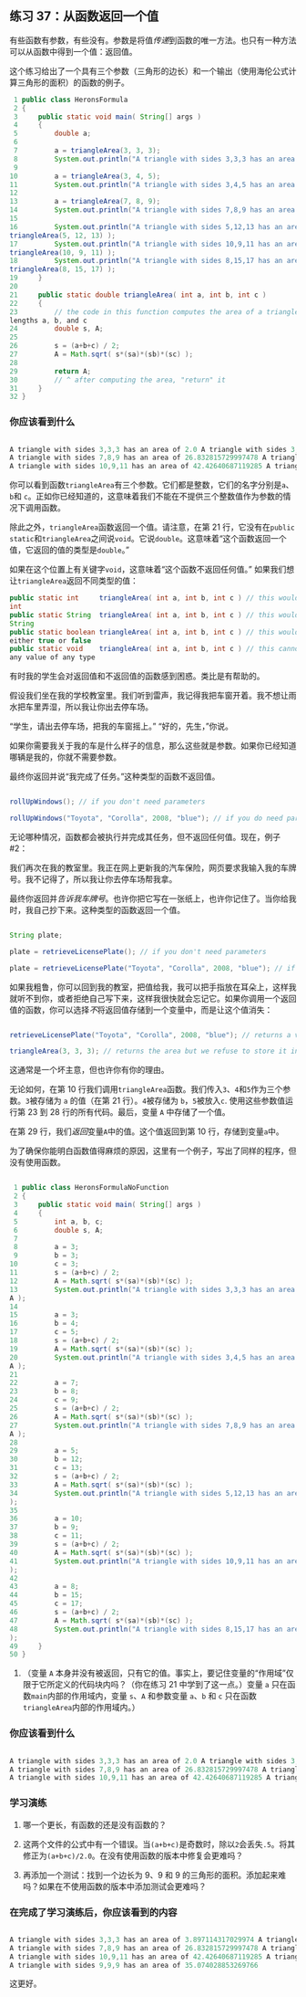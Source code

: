 ## 练习 37：从函数返回一个值

有些函数有参数，有些没有。参数是将值*传递*到函数的唯一方法。也只有一种方法可以从函数中得到一个值：返回值。

这个练习给出了一个具有三个参数（三角形的边长）和一个输出（使用海伦公式计算三角形的面积）的函数的例子。

```java
 1 public class HeronsFormula
 2 {
 3     public static void main( String[] args )
 4     {
 5         double a;
 6 
 7         a = triangleArea(3, 3, 3);
 8         System.out.println("A triangle with sides 3,3,3 has an area of " + a );
 9 
10         a = triangleArea(3, 4, 5);
11         System.out.println("A triangle with sides 3,4,5 has an area of " + a );
12 
13         a = triangleArea(7, 8, 9);
14         System.out.println("A triangle with sides 7,8,9 has an area of " + a );
15 
16         System.out.println("A triangle with sides 5,12,13 has an area of " + 
triangleArea(5, 12, 13) );
17         System.out.println("A triangle with sides 10,9,11 has an area of " + 
triangleArea(10, 9, 11) );
18         System.out.println("A triangle with sides 8,15,17 has an area of " + 
triangleArea(8, 15, 17) );
19     }
20 
21     public static double triangleArea( int a, int b, int c )
22     {
23         // the code in this function computes the area of a triangle whose sides have 
lengths a, b, and c
24         double s, A;
25 
26         s = (a+b+c) / 2;
27         A = Math.sqrt( s*(s­a)*(s­b)*(s­c) );
28 
29         return A;
30         // ^ after computing the area, "return" it
31     }
32 }
```

### 你应该看到什么

```java

A triangle with sides 3,3,3 has an area of 2.0 A triangle with sides 3,4,5 has an area of 6.0
A triangle with sides 7,8,9 has an area of 26.832815729997478 A triangle with sides 5,12,13 has an area of 30.0
A triangle with sides 10,9,11 has an area of 42.42640687119285 A triangle with sides 8,15,17 has an area of 60.0
```

你可以看到函数`triangleArea`有三个参数。它们都是整数，它们的名字分别是`a`、`b`和 `c`。正如你已经知道的，这意味着我们不能在不提供三个整数值作为参数的情况下调用函数。

除此之外，`triangleArea`函数返回一个值。请注意，在第 21 行，它没有在`public static`和`triangleArea`之间说`void`。它说`double`。这意味着“这个函数返回一个值，它返回的值的类型是`double`。”

如果在这个位置上有关键字`void`，这意味着“这个函数不返回任何值。” 如果我们想让`triangleArea`返回不同类型的值：

```java
public static int     triangleArea( int a, int b, int c ) // this would return an
int
public static String  triangleArea( int a, int b, int c ) // this would return a 
String
public static boolean triangleArea( int a, int b, int c ) // this would return 
either true or false
public static void    triangleArea( int a, int b, int c ) // this cannot return 
any value of any type
```

有时我的学生会对返回值和不返回值的函数感到困惑。类比是有帮助的。

假设我们坐在我的学校教室里。我们听到雷声，我记得我把车窗开着。我不想让雨水把车里弄湿，所以我让你出去停车场。

“学生，请出去停车场，把我的车窗摇上。” “好的，先生，”你说。

如果你需要我关于我的车是什么样子的信息，那么这些就是参数。如果你已经知道哪辆是我的，你就不需要参数。

最终你返回并说“我完成了任务。”这种类型的函数不返回值。

```java

rollUpWindows(); // if you don't need parameters

rollUpWindows("Toyota", "Corolla", 2008, "blue"); // if you do need parameters
```

无论哪种情况，函数都会被执行并完成其任务，但不返回任何值。现在，例子#2：

我们再次在我的教室里。我正在网上更新我的汽车保险，网页要求我输入我的车牌号。我不记得了，所以我让你去停车场帮我拿。

最终你返回并*告诉我车牌号*。也许你把它写在一张纸上，也许你记住了。当你给我时，我自己抄下来。这种类型的函数返回一个值。

```java

String plate;

plate = retrieveLicensePlate(); // if you don't need parameters

plate = retrieveLicensePlate("Toyota", "Corolla", 2008, "blue"); // if you do need them
```

如果我粗鲁，你可以回到我的教室，把值给我，我可以把手指放在耳朵上，这样我就听不到你，或者拒绝自己写下来，这样我很快就会忘记它。如果你调用一个返回值的函数，你可以选择*不*将返回值存储到一个变量中，而是让这个值消失：

```java

retrieveLicensePlate("Toyota", "Corolla", 2008, "blue"); // returns a value which is lost

triangleArea(3, 3, 3); // returns the area but we refuse to store it into a variable
```

这通常是一个坏主意，但也许你有你的理由。

无论如何，在第 10 行我们调用`triangleArea`函数。我们传入`3`、`4`和`5`作为三个参数。`3`被存储为 `a` 的值（在第 21 行）。`4`被存储为 `b`，`5`被放入`c`. 使用这些参数值运行第 23 到 28 行的所有代码。最后，变量 `A` 中存储了一个值。

在第 29 行，我们*返回*变量`A`中的值。这个值返回到第 10 行，存储到变量`a`中。

为了确保你能明白函数值得麻烦的原因，这里有一个例子，写出了同样的程序，但没有使用函数。

```java

 1 public class HeronsFormulaNoFunction
 2 {
 3     public static void main( String[] args )
 4     {
 5         int a, b, c;
 6         double s, A;
 7 
 8         a = 3;
 9         b = 3;
10         c = 3;
11         s = (a+b+c) / 2;
12         A = Math.sqrt( s*(s­a)*(s­b)*(s­c) );
13         System.out.println("A triangle with sides 3,3,3 has an area of " + 
A );
14 
15         a = 3;
16         b = 4;
17         c = 5;
18         s = (a+b+c) / 2;
19         A = Math.sqrt( s*(s­a)*(s­b)*(s­c) );
20         System.out.println("A triangle with sides 3,4,5 has an area of " + 
A );
21 
22         a = 7;
23         b = 8;
24         c = 9;
25         s = (a+b+c) / 2;
26         A = Math.sqrt( s*(s­a)*(s­b)*(s­c) );
27         System.out.println("A triangle with sides 7,8,9 has an area of " + 
A );
28 
29         a = 5;
30         b = 12;
31         c = 13;
32         s = (a+b+c) / 2;
33         A = Math.sqrt( s*(s­a)*(s­b)*(s­c) );
34         System.out.println("A triangle with sides 5,12,13 has an area of " + A
);
35 
36         a = 10;
37         b = 9;
38         c = 11;
39         s = (a+b+c) / 2;
40         A = Math.sqrt( s*(s­a)*(s­b)*(s­c) );
41         System.out.println("A triangle with sides 10,9,11 has an area of " + A
);
42 
43         a = 8;
44         b = 15;
45         c = 17;
46         s = (a+b+c) / 2;
47         A = Math.sqrt( s*(s­a)*(s­b)*(s­c) );
48         System.out.println("A triangle with sides 8,15,17 has an area of " + A
);
49     }
50 }
```

1.  （变量 `A` 本身并没有被返回，只有它的值。事实上，要记住变量的“作用域”仅限于它所定义的代码块内吗？（你在练习 21 中学到了这一点。）变量 `a` 只在函数`main`内部的作用域内，变量 `s`、`A` 和参数变量 `a`、`b` 和 `c` 只在函数`triangleArea`内部的作用域内。）

### 你应该看到什么

```java

A triangle with sides 3,3,3 has an area of 2.0 A triangle with sides 3,4,5 has an area of 6.0
A triangle with sides 7,8,9 has an area of 26.832815729997478 A triangle with sides 5,12,13 has an area of 30.0
A triangle with sides 10,9,11 has an area of 42.42640687119285 A triangle with sides 8,15,17 has an area of 60.0
```

### 学习演练

1.  哪一个更长，有函数的还是没有函数的？

1.  这两个文件的公式中有一个错误。当`(a+b+c)`是奇数时，除以`2`会丢失`.5`。将其修正为`(a+b+c)/2.0`。在没有使用函数的版本中修复会更难吗？

1.  再添加一个测试：找到一个边长为 9、9 和 9 的三角形的面积。添加起来难吗？如果在不使用函数的版本中添加测试会更难吗？

### 在完成了学习演练后，你应该看到的内容

```java

A triangle with sides 3,3,3 has an area of 3.897114317029974 A triangle with sides 3,4,5 has an area of 6.0
A triangle with sides 7,8,9 has an area of 26.832815729997478 A triangle with sides 5,12,13 has an area of 30.0
A triangle with sides 10,9,11 has an area of 42.42640687119285 A triangle with sides 8,15,17 has an area of 60.0
A triangle with sides 9,9,9 has an area of 35.074028853269766
```

这更好。

